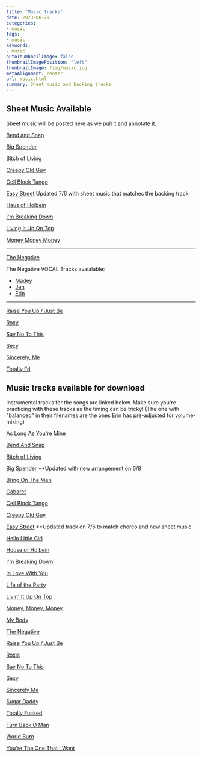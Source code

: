 ```yaml
---
title: "Music Tracks"
date: 2023-06-29
categories:
- music
tags:
- music
keywords:
- music
autoThumbnailImage: false
thumbnailImagePosition: "left"
thumbnailImage: /img/music.jpg
metaAlignment: center
url: music.html
summary: Sheet music and backing tracks
---
```


## Sheet Music Available

Sheet music will be posted here as we pull it and annotate it.

[Bend and Snap](../doc/BendAndSnap.pdf)

[Big Spender](../doc/BigSpender.pdf)

[Bitch of Living](../doc/BitchOfLiving.pdf)

[Creepy Old Guy](../doc/CreepyOldGuy.pdf)

[Cell Block Tango](../doc/CellBlockTango-FMinor.pdf)

[Easy Street](../doc/EasyStreet.pdf) Updated 7/6 with sheet music that matches the backing track

[Haus of Holbein](../doc/HausofHolbein.pdf)

[I'm Breaking Down](../doc/ImBreakingDown.pdf)

[Living It Up On Top](../doc/livinitupontop.pdf)

[Money Money Money](../doc/MoneyMoneyMoney.pdf)

--------------
[The Negative](../doc/Theegative.pdf)

The Negative VOCAL Tracks avaialable:

- [Madey](../music/negative-vocals_MADEY.mp3)
- [Jen](../music/negative-vocals_JEN.mp3)
- [Erin](../music/negative-vocals_ERIN.mp3)

--------------


[Raise You Up / Just Be](../doc/RaiseYouUpJustBe.pdf)

[Roxy](../doc/RoxyLyrics.pdf)

[Say No To This](../doc/SayNoToThis.pdf)

[Sexy](../doc/Sexy.pdf)

[Sincerely, Me](../doc/SincerelyMe.pdf)

[Totally Fd](../doc/TOTALLYFD.pdf)

## Music tracks available for download

Instrumental tracks for the songs are linked below. Make sure you're practicing with these tracks as the timing can be tricky! (The one with "balanced" in their filenames are the ones Erin has pre-adjusted for volume-mixing)

[As Long As You're Mine](../music/asLongAsYoureMine_balanced.mp3)

[Bend And Snap](../music/bendAndSnap_balanced.mp3)

[Bitch of Living](../music/bitchOfLiving_balanced.mp3)

[Big Spender](../music/bigSpender_balanced.mp3) **Updated with new arrangement on 6/8

[Bring On The Men](../music/bringOnTheMen_balanced.mp3)

[Cabaret](../music/cabaret_balanced.mp3)

[Cell Block Tango](../music/cellBlock_balanced.mp3)

[Creepy Old Guy](../music/CreepyOldGuy_balanced.mp3)

[Easy Street](../music/easyStreet_balanced.mp3) **Updated track on 7/6 to match choreo and new sheet music

[Hello Little Girl](../music/helloLittleGirl_balanced.mp3)

[House of Holbein](../music/houseOfHolbein_balanced.mp3)

[I'm Breaking Down](../music/imBreakingDown_balanced.mp3)

[In Love With You](../music/inLoveWithYou_balanced.mp3)

[Life of the Party](../music/lifeOfTheParty_balanced.mp3)

[Livin' It Up On Top](../music/livinItUpOnTop_balanced.mp3)

[Money, Money, Money](..music/moneymoneymoney_balanced.mp3)

[My Body](..music/mybody_balanced.mp3)

[The Negative](../music/theNegative_balanced.mp3)

[Raise You Up / Just Be](../music/raiseYouUpJustBe_balanced.mp3)

[Roxie](../music/roxie_balanced.mp3)

[Say No To This](../music/sayNoToThis_balanced.mp3)

[Sexy](../music/sexy_balanced.mp3)

[Sincerely Me](../music/sincerelyMe_balanced.mp3)

[Sugar Daddy](../music/sugarDaddy_balanced.mp3)

[Totally Fucked](../music/totallyFucked_balanced.mp3)

[Turn Back O Man](../music/turnBackOMan_balanced.mp3)

[World Burn](../music/worldBurn_balanced.mp3)

[You're The One That I Want](../music/youreTheOneIWant_balanced.mp3)









